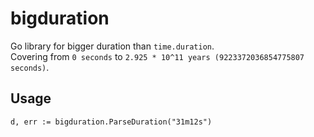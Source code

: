 # bigduration
Go library for bigger duration than `time.duration`.  
Covering from `0 seconds` to `2.925 * 10^11 years (9223372036854775807 seconds)`.

## Usage
```
d, err := bigduration.ParseDuration("31m12s")
```
